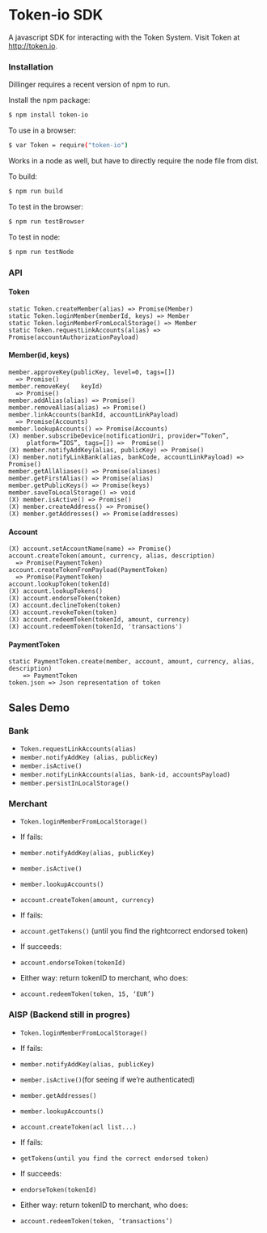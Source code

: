 # Token-io SDK

A javascript SDK for interacting with the Token System. Visit Token at http://token.io.

### Installation

Dillinger requires a recent version of npm to run.

Install the npm package:

```sh
$ npm install token-io
```

To use in a browser:

```sh
$ var Token = require("token-io")
```

Works in a node as well, but have to directly require the node file from dist.

To build:
```sh
$ npm run build
```

To test in the browser:
```sh
$ npm run testBrowser
```

To test in node:
```sh
$ npm run testNode
```

### API

#### Token
```
static Token.createMember(alias) => Promise(Member)
static Token.loginMember(memberId, keys) => Member
static Token.loginMemberFromLocalStorage() => Member
static Token.requestLinkAccounts(alias) => Promise(accountAuthorizationPayload)
```

#### Member(id, keys)
```
member.approveKey(publicKey, level=0, tags=[])
  => Promise()
member.removeKey(	keyId)
  => Promise()
member.addAlias(alias) => Promise()
member.removeAlias(alias) => Promise()
member.linkAccounts(bankId, accountLinkPayload)
  => Promise(Accounts)
member.lookupAccounts() => Promise(Accounts)
(X) member.subscribeDevice(notificationUri, provider=“Token”,
     platform=“IOS”, tags=[]) =>  Promise()
(X) member.notifyAddKey(alias, publicKey) => Promise()
(X) member.notifyLinkBank(alias, bankCode, accountLinkPayload) => Promise()
member.getAllAliases() => Promise(aliases)
member.getFirstAlias() => Promise(alias)
member.getPublicKeys() => Promise(keys)
member.saveToLocalStorage() => void
(X) member.isActive() => Promise()
(X) member.createAddress() => Promise()
(X) member.getAddresses() => Promise(addresses)
```

#### Account
```
(X) account.setAccountName(name) => Promise()
account.createToken(amount, currency, alias, description)
  => Promise(PaymentToken)
account.createTokenFromPayload(PaymentToken)
  => Promise(PaymentToken)
account.lookupToken(tokenId)
(X) account.lookupTokens()
(X) account.endorseToken(token)
(X) account.declineToken(token)
(X) account.revokeToken(token)
(X) account.redeemToken(tokenId, amount, currency)
(X) account.redeemToken(tokenId, 'transactions')
```

#### PaymentToken
```
static PaymentToken.create(member, account, amount, currency, alias, description)
    => PaymentToken
token.json => Json representation of token
```


## Sales Demo

### Bank
* ```Token.requestLinkAccounts(alias)```
* ```member.notifyAddKey (alias, publicKey)```
* ```member.isActive()```
* ```member.notifyLinkAccounts(alias, bank-id, accountsPayload)```
* ```member.persistInLocalStorage()```

### Merchant
* ```Token.loginMemberFromLocalStorage()```
* If fails:
* ```member.notifyAddKey(alias, publicKey)```


* ```member.isActive()```
* ```member.lookupAccounts()```
* ```account.createToken(amount, currency)```
* If fails:
* ```account.getTokens()``` (until you find the rightcorrect endorsed token)
* If succeeds:
* ```account.endorseToken(tokenId)```


* Either way: return tokenID to merchant, who does:
* ```account.redeemToken(token, 15, ‘EUR’)```

### AISP (Backend still in progres)
* ```Token.loginMemberFromLocalStorage()```
* If fails:
* ```member.notifyAddKey(alias, publicKey)```
* ```member.isActive()```(for seeing if we’re authenticated)
* ```member.getAddresses()```
* ```member.lookupAccounts()```
* ```account.createToken(acl list...)```
* If fails:
* ```getTokens(until you find the correct endorsed token)```
* If succeeds:
* ```endorseToken(tokenId)```


* Either way: return tokenID to merchant, who does:
* ```account.redeemToken(token, ‘transactions’)```
